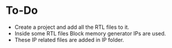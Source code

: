 # To-Do
* Create a project and add all the RTL files to it.
* Inside some RTL files Block memory generator IPs are used.
* These IP related files are added in IP folder.
